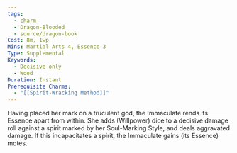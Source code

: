 ```yaml
---
tags:
  - charm
  - Dragon-Blooded
  - source/dragon-book
Cost: 8m, 1wp
Mins: Martial Arts 4, Essence 3
Type: Supplemental
Keywords:
  - Decisive-only
  - Wood
Duration: Instant
Prerequisite Charms:
  - "[[Spirit-Wracking Method]]"
---
```

Having placed her mark on a truculent god, the Immaculate rends its Essence apart from within. She adds (Willpower) dice to a decisive damage roll against a spirit marked by her Soul-Marking Style, and deals aggravated damage. If this incapacitates a spirit, the Immaculate gains (its Essence) motes.